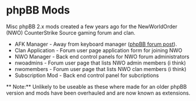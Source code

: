 # phpBB Mods

Misc phpBB 2.x mods created a few years ago for the NewWorldOrder (NWO) CounterStrike Source gaming forum and clan.

* AFK Manager - Away from keyboard manager ([phpBB forum post](https://www.phpbb.com/community/viewtopic.php?f=434&t=1794645)).
* Clan Application - Forum user page application form for joining NWO
* NWO Manager - Back end control panels for NWO forum administrators
* nwoadmins - Forum user page that lists NWO admin members (i think)
* nwomembers - Forum user page that lists NWO clan members (i think)
* Subscription Mod - Back end control panel for subcriptions

** Note:** Unlikely to be useable as these where made for an older phpBB version and mods have been overhauled and are now known as extensions.
